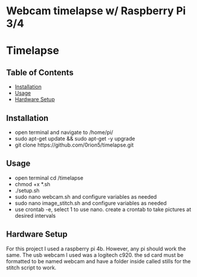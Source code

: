 <!DOCTYPE html>
<html>
    <head>
        <h1>Webcam timelapse w/ Raspberry Pi 3/4</h1>
    </head>
    <body>
        <h1>Timelapse</h1>
        <h2>Table of Contents</h2>
        <ul>
            <li><a href="#section1">Installation</a></li>
            <li><a href="#section2">Usage</a></li>
            <li><a href="#section3">Hardware Setup</a></li>
        </ul>
        <h2 id="Section1">Installation</h2>
        <p>
            <ul>
                <li>open terminal and navigate to /home/pi/</li>
                <li>sudo apt-get update && sudo apt-get -y upgrade</li>
                <li>git clone https://github.com/0rion5/timelapse.git</li>
            </ul>
        </p>
        <h2 id="Section2">Usage</h2>
        <p>
           <ul>
               <li>open terminal cd /timelapse</li>
               <li>chmod +x *.sh</li>
               <li>./setup.sh</li>
               <li>sudo nano webcam.sh and configure variables as needed</li>
               <li>sudo nano image_stitch.sh and configure variables as needed</li>     
               <li>use crontab -e, select 1 to use nano. create a crontab to take pictures at desired intervals</li>
           </ul>
        </p>
        <h2 id="Section3">Hardware Setup</h2>
        <p>
            For this project I used a raspberry pi 4b. However, any pi should work the same. The usb webcam I used was a logitech c920. the sd card must be formatted to be named webcam and have a folder inside called stills for the stitch script to work. 
        </p>
